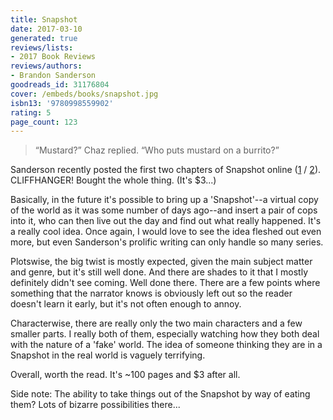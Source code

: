```yaml
---
title: Snapshot
date: 2017-03-10
generated: true
reviews/lists:
- 2017 Book Reviews
reviews/authors:
- Brandon Sanderson
goodreads_id: 31176804
cover: /embeds/books/snapshot.jpg
isbn13: '9780998559902'
rating: 5
page_count: 123
---
```

> “Mustard?” Chaz replied. “Who puts mustard on a burrito?”

Sanderson recently posted the first two chapters of Snapshot online ([1](http://brandonsanderson.com/snapshot-chapter-one/) / [2](http://brandonsanderson.com/snapshot-chapter-two/)). CLIFFHANGER! Bought the whole thing. (It's $3...)  

<!--more-->

Basically, in the future it's possible to bring up a 'Snapshot'--a virtual copy of the world as it was some number of days ago--and insert a pair of cops into it, who can then live out the day and find out what really happened. It's a really cool idea. Once again, I would love to see the idea fleshed out even more, but even Sanderson's prolific writing can only handle so many series.  

Plotswise, the big twist is mostly expected, given the main subject matter and genre, but it's still well done. And there are shades to it that I mostly definitely didn't see coming. Well done there. There are a few points where something that the narrator knows is obviously left out so the reader doesn't learn it early, but it's not often enough to annoy.  

Characterwise, there are really only the two main characters and a few smaller parts. I really both of them, especially watching how they both deal with the nature of a 'fake' world. The idea of someone thinking they are in a Snapshot in the real world is vaguely terrifying.  

Overall, worth the read. It's ~100 pages and $3 after all.  

Side note: The ability to take things out of the Snapshot by way of eating them? Lots of bizarre possibilities there...